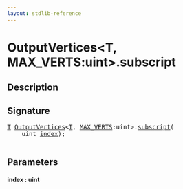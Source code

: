 ```yaml
---
layout: stdlib-reference
---
```


# OutputVertices\<T, MAX\_VERTS:uint\>\.subscript

## Description





## Signature 

<pre>
<a href="../types/outputvertices-06/index#typeparam-T" class="code_type">T</a> <a href="../types/outputvertices-06/index" class="code_type">OutputVertices</a>&lt;<a href="../types/outputvertices-06/index#typeparam-T" class="code_type">T</a>, <a href="../types/outputvertices-06/index#decl-MAX_VERTS" class="code_var">MAX_VERTS</a>:<span class="code_keyword">uint</span>&gt;.<a href="subscript">subscript</a>(
    <span class="code_keyword">uint</span> <a href="subscript#decl-index" class="code_param">index</a>);

</pre>

## Parameters

####  <a id="decl-index"></a>index  : uint

